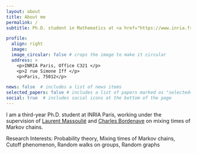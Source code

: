 ```yaml
---
layout: about
title: About me
permalink: /
subtitle: Ph.D. student in Mathematics at <a href="https://www.inria.fr/fr/centre-inria-de-paris">INRIA Paris</a>

profile:
  align: right
  image: 
  image_circular: false # crops the image to make it circular
  address: >
    <p>INRIA Paris, Office C321 </p>
    <p>2 rue Simone Iff </p>
    <p>Paris, 75012</p>

news: false  # includes a list of news items
selected_papers: false # includes a list of papers marked as "selected={true}"
social: true  # includes social icons at the bottom of the page
---
```


I am a third-year Ph.D. student at INRIA Paris, working under the supervision of [Laurent Massoulié](https://www.di.ens.fr/laurent.massoulie/) and [Charles Bordenave](http://www.i2m.univ-amu.fr/perso/charles.bordenave/) on mixing times of Markov chains.   


Research Interests: Probability theory, Mixing times of Markov chains, Cutoff phenomenon, Random walks on groups, Random graphs
